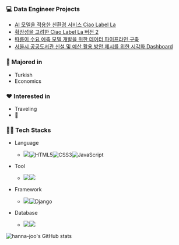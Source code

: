 ### :computer: Data Engineer Projects
- [AI 모델을 적용한 친환경 서비스 Ciao Label La](https://github.com/hanna-joo/PJT_Ciaolabella1)
- [확장성을 고려한 Ciao Label La 버전 2](https://github.com/hanna-joo/PJT_Ciaolabella2)
- [따릉이 수요 예측 모델 개발을 위한 데이터 파이프라인 구축](https://github.com/hanna-joo/PJT_SeoulBike)
- [서울시 공공도서관 신설 및 예산 활용 방안 제시를 위한 시각화 Dashboard](https://github.com/hanna-joo/PJT_SeoulLibrary)

### :pencil: Majored in
+ Turkish
+ Economics

### :heart: Interested in
+ Traveling
+ :musical_note:

### 🧑‍💻 Tech Stacks
- Language
  - <img src="https://img.shields.io/badge/Python-3766AB.svg?style=flat&logo=Python&logoColor=white"/></a><img alt="HTML5" src ="https://img.shields.io/badge/HTML5-E34F26.svg?&style=flat&logo=HTML5&logoColor=white"/></a><img alt="CSS3" src ="https://img.shields.io/badge/CSS3-1572B6?&style=flat&logo=CSS3&logoColor=white"/></a><img alt="JavaScript" src ="https://img.shields.io/badge/JavaScript-1572B6?&style=flat&logo=javascript&logoColor=white"/></a>
  
- Tool
  - <img src="https://img.shields.io/badge/Jupyter Notebook-F37626?style=flat&logo=jupyter&logoColor=white"/></a><img src="https://img.shields.io/badge/Visual Studio Code-007ACC.svg?style=flat&logo=Visual Studio Code&logoColor=white"/>
  
- Framework
  - <img src="https://img.shields.io/badge/.NET-512BD4?style=flat&logo=dotnet&logoColor=white"/></a><img alt="Django" src ="https://img.shields.io/badge/Django-092E20.svg?&style=flat&logo=Django&logoColor=white"/>
  
- Database
  - <img src="https://img.shields.io/badge/MySQL-4479A1?style=flat&logo=mysql&logoColor=white"/></a><img src="https://img.shields.io/badge/MongoDB-4479A1?style=flat&logo=mongodb&logoColor=white"/></a>
  
    

![hanna-joo's GitHub stats](https://github-readme-stats.vercel.app/api?username=hanna-joo&show_icons=true&theme=buefy)
